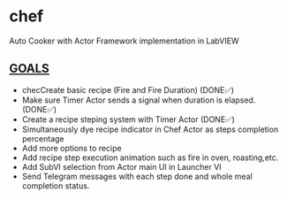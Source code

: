 # chef
Auto Cooker with Actor Framework implementation in LabVIEW


## <ins>GOALS</ins>
- checCreate basic recipe (Fire and Fire Duration) (DONE✅)
- Make sure Timer Actor sends a signal when duration is elapsed. (DONE✅)
- Create a recipe steping system with Timer Actor (DONE✅)
- Simultaneously dye recipe indicator in Chef Actor as steps completion percentage
- Add more options to recipe
- Add recipe step execution animation such as fire in oven, roasting,etc.
- Add SubVI selection from Actor main UI in Launcher VI
- Send Telegram messages with each step done and whole meal completion status.
